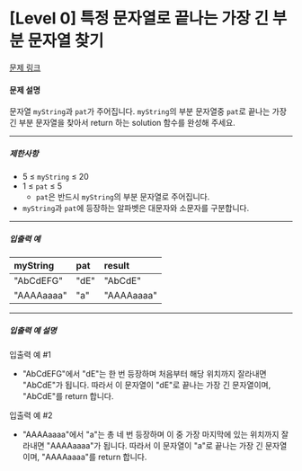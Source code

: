 # [Level 0] 특정 문자열로 끝나는 가장 긴 부분 문자열 찾기

[문제 링크](https://school.programmers.co.kr/learn/courses/30/lessons/181872)

#### 문제 설명

문자열 ```myString```과 ```pat```가 주어집니다. ```myString```의 부분 문자열중 ```pat```로 끝나는 가장 긴 부분 문자열을 찾아서 return 하는 solution 함수를 완성해 주세요.

---

##### 제한사항

- 5 ≤ ```myString``` ≤ 20
- 1 ≤ ```pat``` ≤ 5
  - ```pat```은 반드시 ```myString```의 부분 문자열로 주어집니다.
- ```myString```과 ```pat```에 등장하는 알파벳은 대문자와 소문자를 구분합니다.

---

##### 입출력 예

|myString|pat|result|
|:---|:---|:---|
|"AbCdEFG"|"dE"|"AbCdE"|
|"AAAAaaaa"|"a"|"AAAAaaaa"|

---

##### 입출력 예 설명

입출력 예 #1

- "AbCdEFG"에서 "dE"는 한 번 등장하며 처음부터 해당 위치까지 잘라내면 "AbCdE"가 됩니다. 따라서 이 문자열이 "dE"로 끝나는 가장 긴 문자열이며, "AbCdE"를 return 합니다.

입출력 예 #2

- "AAAAaaaa"에서 "a"는 총 네 번 등장하며 이 중 가장 마지막에 있는 위치까지 잘라내면 "AAAAaaaa"가 됩니다. 따라서 이 문자열이 "a"로 끝나는 가장 긴 문자열이며, "AAAAaaaa"를 return 합니다.
